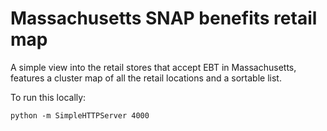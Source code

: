 Massachusetts SNAP benefits retail map
=================================

A simple view into the retail stores that accept EBT in Massachusetts, features a cluster map of all the retail locations and a sortable list.


To run this locally:

``python -m SimpleHTTPServer 4000``
